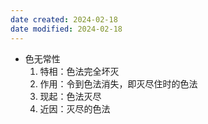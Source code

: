 ```yaml
---
date created: 2024-02-18
date modified: 2024-02-18
---
```

- 色无常性
    1. 特相：色法完全坏灭    
    2. 作用：令到色法消失，即灭尽住时的色法    
    3. 现起：色法灭尽    
    4. 近因：灭尽的色法    

